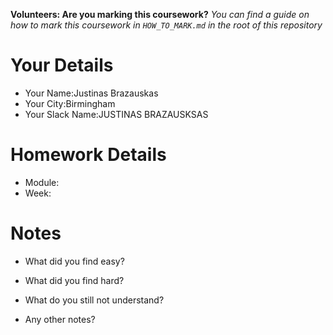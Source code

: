 <!--

The title for your pull request should be made in this format

CITY CLASS_NO - FIRST_NAME LAST_NAME - MODULE - WEEK_NO

For example,

London Class 7 - Chris Owen - HTML/CSS - Week 1

Please complete the details below this message

-->

**Volunteers: Are you marking this coursework?** _You can find a guide on how to mark this coursework in `HOW_TO_MARK.md` in the root of this repository_

# Your Details

- Your Name:Justinas Brazauskas
- Your City:Birmingham
- Your Slack Name:JUSTINAS BRAZAUSKSAS

# Homework Details

- Module:
- Week:

# Notes

- What did you find easy?

- What did you find hard?

- What do you still not understand?

- Any other notes?
